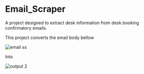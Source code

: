 # Email_Scraper
A project designed to extract desk information from desk booking confirmatory emails. 

This project converts the email body bellow

![email ss](https://github.com/user-attachments/assets/3f2d452c-5f17-41f5-8788-162711816885)

Into

![output 2](https://github.com/user-attachments/assets/96f740e6-6748-45d2-958a-7a5b3b24a8f4)

